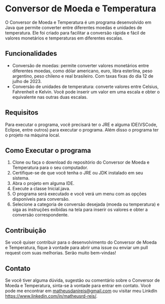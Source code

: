 # Conversor de Moeda e Temperatura
 O Conversor de Moeda e Temperatura é um programa desenvolvido em Java que permite converter entre diferentes moedas e unidades de temperatura. Ele foi criado para facilitar a conversão rápida e fácil de valores monetários e temperaturas em diferentes escalas.
## Funcionalidades
- Conversão de moedas: permite converter valores monetários entre diferentes moedas, como dólar americano, euro, libra esterlina, peso argentino, peso chileno e real brasileiro. Com taxas fixas do dia 12 de julho de 2023.
- Conversão de unidades de temperatura: converte valores entre Celsius, Fahrenheit e Kelvin. Você pode inserir um valor em uma escala e obter o equivalente nas outras duas escalas.
## Requisitos
 Para executar o programa, você precisará ter o JRE e alguma IDE(VSCode, Eclipse, entre outros) para executar o programa. Além disso o programa ter o projeto na máquina local.  
## Como Executar o programa
1. Clone ou faça o download do repositório do Conversor de Moeda e Temperatura para o seu computador.
2. Certifique-se de que você tenha o JRE ou JDK instalado em seu sistema.
3. Abra o projeto em alguma IDE.
4. Execute a classe Inicial.java.
5. O programa será executado e você verá um menu com as opções disponíveis para conversão.
6. Selecione a categoria de conversão desejada (moeda ou temperatura) e siga as instruções exibidas na tela para inserir os valores e obter a conversão correspondente.
## Contribuição
 Se você quiser contribuir para o desenvolvimento do Conversor de Moeda e Temperatura, fique à vontade para abrir uma issue ou enviar um pull request com suas melhorias. Serão muito bem-vindas!
## Contato
 Se você tiver alguma dúvida, sugestão ou comentário sobre o Conversor de Moeda e Temperatura, sinta-se à vontade para entrar em contato. Você pode me encontrar em matheusdanireis@gmail.com ou visitar meu LinkdIn https://www.linkedin.com/in/matheusrd-reis/.
 